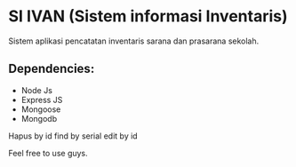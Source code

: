 # SI IVAN (Sistem informasi Inventaris)
Sistem aplikasi pencatatan inventaris sarana dan prasarana sekolah.

## Dependencies:
* Node Js
* Express JS
* Mongoose
* Mongodb

Hapus by id
find by serial
edit by id

Feel free to use guys.